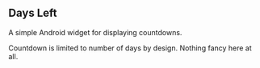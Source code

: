 ## Days Left ##

A simple Android widget for displaying countdowns.

Countdown is limited to number of days by design. Nothing fancy here at all.
